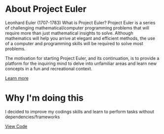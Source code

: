 # About Project Euler
Leonhard Euler (1707-1783)
What is Project Euler?
Project Euler is a series of challenging mathematical/computer programming problems that will require more than just mathematical insights to solve. Although mathematics will help you arrive at elegant and efficient methods, the use of a computer and programming skills will be required to solve most problems.

The motivation for starting Project Euler, and its continuation, is to provide a platform for the inquiring mind to delve into unfamiliar areas and learn new concepts in a fun and recreational context.

[Learn more](http://projecteuler.net/about)

# Why I'm doing this 
I decided to improve my codings skills and learn to perform tasks without dependencies/frameworks

[View Code](https://she-writescode.github.io/ProjectEuler/)
